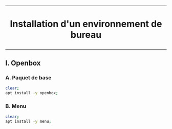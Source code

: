 --------------------------------------------------------------------------------------------------------------
# <p align='center'> Installation d'un environnement de bureau </p>

--------------------------------------------------------------------------------------------------------------
## I. Openbox
### A. Paquet de base
```bash
clear;
apt install -y openbox;
```
### B. Menu
```bash
clear;
apt install -y menu;
```
